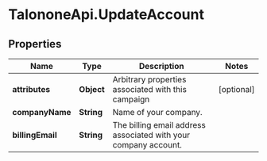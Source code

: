 # TalononeApi.UpdateAccount

## Properties
Name | Type | Description | Notes
------------ | ------------- | ------------- | -------------
**attributes** | **Object** | Arbitrary properties associated with this campaign | [optional] 
**companyName** | **String** | Name of your company. | 
**billingEmail** | **String** | The billing email address associated with your company account. | 


